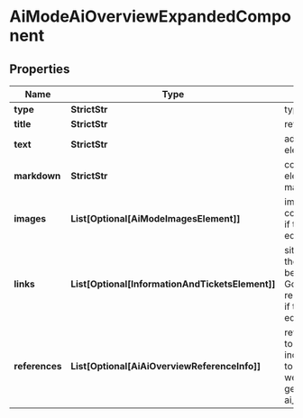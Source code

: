 # AiModeAiOverviewExpandedComponent


## Properties

| Name | Type | Description | Notes |
|------------ | ------------- | ------------- | -------------|
**type** | **StrictStr** | type of element |[optional]|
**title** | **StrictStr** | reference page title |[optional]|
**text** | **StrictStr** | additional text of the element in SERP |[optional]|
**markdown** | **StrictStr** | content of the element in markdown format |[optional]|
**images** | **List[Optional[AiModeImagesElement]]** | images of the component<br>if there are none, equals null |[optional]|
**links** | **List[Optional[InformationAndTicketsElement]]** | sitelinks<br>the links shown below some of Google’s search results<br>if there are none, equals null |[optional]|
**references** | **List[Optional[AiAiOverviewReferenceInfo]]** | references relevant to the element<br>includes references to webpages that were used to generate the ai_overview_element |[optional]|